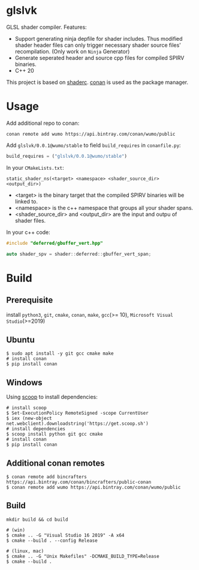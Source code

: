 # glslvk

GLSL shader compiler. Features:
* Support generating ninja depfile for shader includes. Thus modified shader header files can only trigger necessary shader source files' recompilation. (Only work on `Ninja` Generator)
* Generate  seperated header and source cpp files for compiled SPIRV binaries.
* C++ 20

This project is based on [shaderc](https://github.com/google/shaderc). [conan](https://conan.io/) is used as the package manager.

# Usage

Add additional repo to conan:
```
conan remote add wumo https://api.bintray.com/conan/wumo/public
```

Add `glslvk/0.0.1@wumo/stable` to field `build_requires` in `conanfile.py`:

```python
build_requires = ("glslvk/0.0.1@wumo/stable")
```

In your `CMakeLists.txt`:

```
static_shader_ns(<target> <namespace> <shader_source_dir> <output_dir>)
```

* \<target\> is the binary target that the compiled SPIRV binaries will be linked to.
* \<namespace\> is the c++ namespace that groups all your shader spans.
* \<shader_source_dir\> and \<output_dir\> are the input and outpu of shader files.

In your c++ code:

```c++
#include "deferred/gbuffer_vert.hpp"

auto shader_spv = shader::deferred::gbuffer_vert_span;
```

# Build

## Prerequisite

install `python3`, `git`, `cmake`, `conan`, `make`, `gcc`(>= 10), `Microsoft Visual Studio`(>=2019)

## Ubuntu
```
$ sudo apt install -y git gcc cmake make
# install conan
$ pip install conan
```

## Windows
Using [scoop](https://scoop.sh/) to install dependencies:
```
# install scoop
$ Set-ExecutionPolicy RemoteSigned -scope CurrentUser
$ iex (new-object net.webclient).downloadstring('https://get.scoop.sh')
# install dependencies
$ scoop install python git gcc cmake
# install conan
$ pip install conan
```

## Additional conan remotes
```
$ conan remote add bincrafters https://api.bintray.com/conan/bincrafters/public-conan
$ conan remote add wumo https://api.bintray.com/conan/wumo/public
``` 

## Build 
```
mkdir build && cd build

# (win)
$ cmake .. -G "Visual Studio 16 2019" -A x64
$ cmake --build . --config Release

# (linux, mac)
$ cmake .. -G "Unix Makefiles" -DCMAKE_BUILD_TYPE=Release
$ cmake --build .
```
